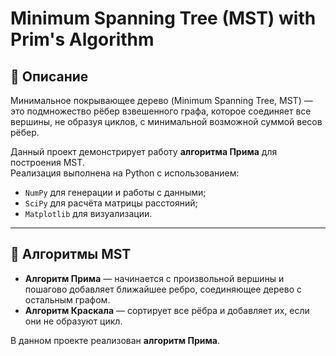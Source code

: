 # Minimum Spanning Tree (MST) with Prim's Algorithm

## 📖 Описание
Минимальное покрывающее дерево (Minimum Spanning Tree, MST) — это подмножество рёбер взвешенного графа, которое соединяет все вершины, не образуя циклов, с минимальной возможной суммой весов рёбер.  

Данный проект демонстрирует работу **алгоритма Прима** для построения MST.  
Реализация выполнена на Python с использованием:
- `NumPy` для генерации и работы с данными;
- `SciPy` для расчёта матрицы расстояний;
- `Matplotlib` для визуализации.

---

## 🧩 Алгоритмы MST
- **Алгоритм Прима** — начинается с произвольной вершины и пошагово добавляет ближайшее ребро, соединяющее дерево с остальным графом.
- **Алгоритм Краскала** — сортирует все рёбра и добавляет их, если они не образуют цикл.  

В данном проекте реализован **алгоритм Прима**.
